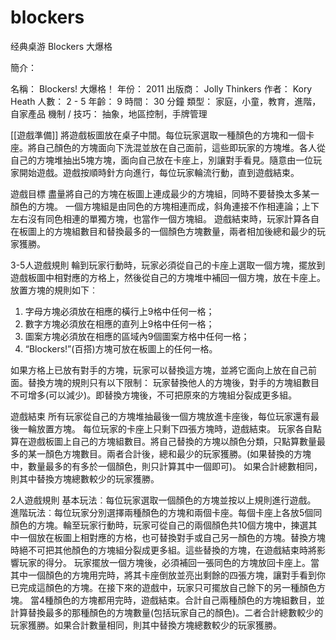 blockers
========

经典桌游 Blockers 大爆格

簡介：

名稱： 	Blockers! 大爆格！
年份： 	2011
出版商： 	Jolly Thinkers
作者： 	Kory Heath
人數： 	2 - 5
年齡： 	9
時間： 	30 分鐘
類型： 	家庭，小童，教育，進階，自家產品
機制 / 技巧： 	抽象，地區控制，手牌管理

[[遊戲準備]]
將遊戲板圖放在桌子中間。每位玩家選取一種顏色的方塊和一個卡座。將自己顏色的方塊面向下洗混並放在自己面前，這些即玩家的方塊堆。各人從自己的方塊堆抽出5塊方塊，面向自己放在卡座上，別讓對手看見。隨意由一位玩家開始遊戲。遊戲按順時針方向進行，每位玩家輪流行動，直到遊戲結束。 

遊戲目標
盡量將自己的方塊在板圖上連成最少的方塊組，同時不要替換太多某一顏色的方塊。
一個方塊組是由同色的方塊相連而成，斜角連接不作相連論；上下左右沒有同色相連的單獨方塊，也當作一個方塊組。
遊戲結束時，玩家計算各自在板圖上的方塊組數目和替換最多的一個顏色方塊數量，兩者相加後總和最少的玩家獲勝。 

3-5人遊戲規則
輪到玩家行動時，玩家必須從自己的卡座上選取一個方塊，擺放到遊戲板圖中相對應的方格上，然後從自己的方塊堆中補回一個方塊，放在卡座上。放置方塊的規則如下︰
1. 字母方塊必須放在相應的橫行上9格中任何一格；
2. 數字方塊必須放在相應的直列上9格中任何一格；
3. 圖案方塊必須放在相應的區域內9個圖案方格中任何一格；
4. “Blockers!”(百搭)方塊可放在板圖上的任何一格。

如果方格上已放有對手的方塊，玩家可以替換這方塊，並將它面向上放在自己前面。替換方塊的規則只有以下限制：
玩家替換他人的方塊後，對手的方塊組數目不可增多(可以減少)。即替換方塊後，不可把原來的方塊組分裂成更多組。

遊戲結束
所有玩家從自己的方塊堆抽最後一個方塊放進卡座後，每位玩家還有最後一輪放置方塊。
每位玩家的卡座上只剩下四張方塊時，遊戲結束。
玩家各自點算在遊戲板圖上自己的方塊組數目。將自己替換的方塊以顏色分類，只點算數量最多的某一顏色方塊數目。兩者合計後，總和最少的玩家獲勝。(如果替換的方塊中，數量最多的有多於一個顏色，則只計算其中一個即可)。
如果合計總數相同，則其中替換方塊總數較少的玩家獲勝。

2人遊戲規則
基本玩法︰每位玩家選取一個顏色的方塊並按以上規則進行遊戲。
進階玩法︰每位玩家分別選擇兩種顏色的方塊和兩個卡座。每個卡座上各放5個同顏色的方塊。輪至玩家行動時，玩家可從自己的兩個顏色共10個方塊中，揀選其中一個放在板圖上相對應的方格，也可替換對手或自己另一顏色的方塊。替換方塊時絕不可把其他顏色的方塊組分裂成更多組。這些替換的方塊，在遊戲結束時將影響玩家的得分。
玩家擺放一個方塊後，必須補回一張同色的方塊放回卡座上。當其中一個顏色的方塊用完時，將其卡座倒放並亮出剩餘的四張方塊，讓對手看到你已完成這顏色的方塊。在接下來的遊戲中，玩家只可擺放自己餘下的另一種顏色方塊。
當4種顏色的方塊都用完時，遊戲結束。合計自己兩種顏色的方塊組數目，並計算替換最多的那種顏色的方塊數量(包括玩家自己的顏色)。二者合計總數較少的玩家獲勝。如果合計數量相同，則其中替換方塊總數較少的玩家獲勝。 